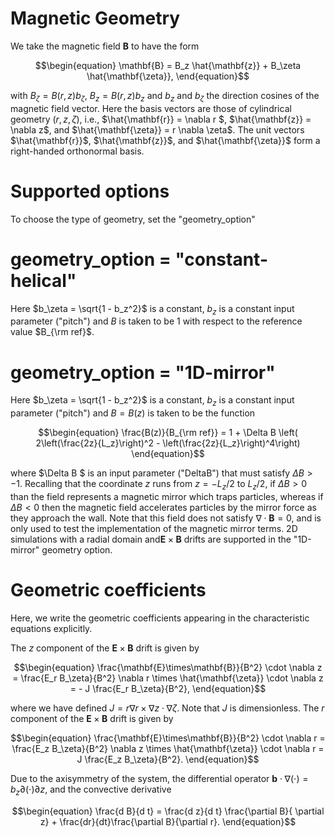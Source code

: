 Magnetic Geometry
===============================================

We take the magnetic field $\mathbf{B}$ to have the form 
```math
\begin{equation}
\mathbf{B} = B_z \hat{\mathbf{z}} + B_\zeta \hat{\mathbf{\zeta}},
\end{equation}
```
with $B_\zeta = B(r,z) b_\zeta$, $B_z = B(r,z) b_z$ and $b_z$ and $b_\zeta$ the direction cosines of the magnetic field vector.
Here the basis vectors are those of cylindrical geometry $(r,z,\zeta)$, i.e.,
$\hat{\mathbf{r}} = \nabla r $, $\hat{\mathbf{z}} = \nabla z$, 
and $\hat{\mathbf{\zeta}} = r \nabla \zeta$. The unit vectors $\hat{\mathbf{r}}$, $\hat{\mathbf{z}}$, and $\hat{\mathbf{\zeta}}$
form a right-handed orthonormal basis.

Supported options
===============================================

To choose the type of geometry, set the "geometry_option"

geometry_option = "constant-helical"
===============================================
Here $b_\zeta = \sqrt{1 - b_z^2}$ is a constant, $b_z$ is a constant input parameter ("pitch") and $B$ is taken to be 1 with respect to the reference value $B_{\rm ref}$.

geometry_option = "1D-mirror"
===============================================
Here $b_\zeta = \sqrt{1 - b_z^2}$ is a constant, $b_z$ is a constant input parameter ("pitch") and $B = B(z)$ is taken to be 
the function 
```math
\begin{equation}
\frac{B(z)}{B_{\rm ref}} = 
    1 + \Delta B \left( 2\left(\frac{2z}{L_z}\right)^2 - \left(\frac{2z}{L_z}\right)^4\right)
\end{equation}
```
where $\Delta B $ is an input parameter ("DeltaB") that must satisfy $\Delta B > -1$.
Recalling that the coordinate $z$ runs from 
$z = -L_z/2$ to $L_z/2$,
if $\Delta B > 0$ than the field represents a magnetic mirror which traps particles,
whereas if $\Delta B < 0$ then the magnetic field accelerates particles
by the mirror force as they approach the wall.
Note that this field does not satisfy $\nabla \cdot \mathbf{B} = 0$, and is
only used to test the implementation of the magnetic mirror terms. 2D simulations with a radial domain and$\mathbf{E}\times\mathbf{B}$ drifts are supported in the "1D-mirror"
geometry option.

Geometric coefficients
===============================================
Here, we write the geometric coefficients appearing in the characteristic equations
explicitly.

The $z$ component of the $\mathbf{E}\times\mathbf{B}$ drift is given by
```math
\begin{equation} \frac{\mathbf{E}\times\mathbf{B}}{B^2} \cdot \nabla z = \frac{E_r B_\zeta}{B^2} \nabla r \times \hat{\mathbf{\zeta}} \cdot \nabla z 
= - J \frac{E_r B_\zeta}{B^2},
\end{equation}
```
where we have defined $J = r \nabla r \times \nabla z \cdot \nabla \zeta$.
Note that $J$ is dimensionless.
The $r$ component of the $\mathbf{E}\times\mathbf{B}$ drift is given by
```math
\begin{equation} \frac{\mathbf{E}\times\mathbf{B}}{B^2} \cdot \nabla r = \frac{E_z B_\zeta}{B^2} \nabla z \times \hat{\mathbf{\zeta}} \cdot \nabla r 
=  J \frac{E_z B_\zeta}{B^2}.
\end{equation}
```
Due to the axisymmetry of the system, the differential operator
 $\mathbf{b} \cdot \nabla (\cdot)  = b_z \partial {(\cdot)}{\partial z}$,
 and the convective derivative
```math
\begin{equation}
\frac{d B}{d t} = \frac{d z}{d t} \frac{\partial B}{ \partial z} + \frac{dr}{dt}\frac{\partial B}{\partial r}.
\end{equation}
```
